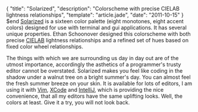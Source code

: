 {
  "title": "Solarized",
  "description": "Colorscheme with precise CIELAB lightness relationships",
  "template": "article.jade",
  "date": "2011-10-15"
}
$end
[Solarized](http://ethanschoonover.com/solarized) is a sixteen color palette (eight monotones, eight accent colors) designed for use with terminal and gui applications. It has several unique properties. Ethan Schoonover designed this colorscheme with both precise [CIELAB](http://en.wikipedia.org/wiki/Lab_color_space) lightness relationships and a refined set of hues based on fixed color wheel relationships.

The things with which we are surrounding us day in day out are of the utmost importance, accordingly the asthetics of a programmer's trusty editor cannot be overstated. Solarized makes you feel like coding in the shadow under a walnut tree on a bright summer's day. You can almost feel the fresh summer breeze on your skin. It is available for lots of editors, I am using it with [Vim](http://www.vim.org/), [XCode](http://developer.apple.com/xcode/) and [IntelliJ](http://www.jetbrains.com/idea/), which is providing the nice convenience, that all my editors have the same uplifting looks. Well, the colors at least. Give it a try, you will not look back.

